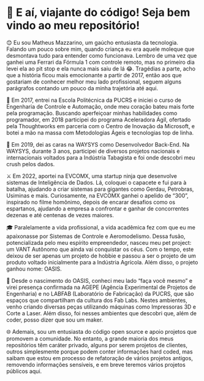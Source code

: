 # 👋 E aí, viajante do código! Seja bem vindo ao meu repositório!

😊 Eu sou Matheus Mazzarino, um gaúcho entusiasta da tecnologia. Falando um pouco sobre mim, quando criança eu era aquele moleque que desmontava tudo para entender como funcionava. Lembro de uma vez que ganhei uma Ferrari da Fórmula 1 com controle remoto, mas no primeiro dia levei ela ao pit stop e ela nunca mais saiu de lá 😂. Tragédias a parte, acho que a história ficou mais emocionante a partir de 2017, então aos que gostariam de conhecer melhor meu lado profissional, seguem alguns parágrafos contando um pouco da minha trajetória até aqui.

🚀 Em 2017, entrei na Escola Politécnica da PUCRS e iniciei o curso de Engenharia de Controle e Automação, onde meu coração bateu mais forte pela programação. Buscando aperfeiçoar minhas habilidades como programador, em 2018 participei do programa Aceleradora Ágil, ofertado pela Thoughtworks em parceria com o Centro de Inovação da Microsoft, e botei a mão na massa com Metodologias Ágeis e tecnologias top de linha.

💼 Em 2019, dei as caras na WAYSYS como Desenvolvedor Back-End. Na WAYSYS, durante 3 anos, participei de diversos projetos nacionais e internacionais voltados para a Indústria Tabagista e foi onde descobri meu crush pelos dados.
 
⚔️ Em 2022, aportei na EVCOMX, uma startup ninja que desenvolve sistemas de Inteligência de Dados. Lá, coloquei o capacete e fui para à batalha, ajudando a criar sistemas para gigantes como Gerdau, Petrobras, Usiminas e mais. Curiosamente, na EVCOMX ganhei o apelido de “300”, inspirado no filme homônimo, depois de encarar desafios como os espartanos, ajudando a empresa a confrontar e ganhar de concorrentes dezenas e até centenas de vezes maiores.

🎓 Paralelamente a vida profissional, a vida acadêmica fez com que eu me apaixonasse por Sistemas de Controle e Aeromodelismo. Dessa fusão, potencializada pelo meu espírito empreendedor, nasceu meu pet project: um VANT Autônomo que ainda vai conquistar os céus. Com o tempo, este deixou de ser apenas um projeto de hobbie e passou a ser o projeto de um produto voltado inicialmente para a Indústria Agrícola. Além disso, o projeto ganhou nome: OASIS.

🔧 Desde o nascimento do OASIS, conheci meu lado “faça você mesmo” e virei presença confirmada na AGEPE (Agência Experimental de Projetos de Engenharia) e no LABFAB (Laboratório de Fabricação) da PUCRS, que são espaços que compartilham da cultura dos Fab Labs. Nestes ambientes, venho criando diversas peças utilizando máquinas como Impressoras 3D e Corte a Laser. Além disso, foi nesses ambientes que descobri que, além de coder, posso dizer que sou um maker. 

🌐 Ademais, sou um entusiasta do código open source e apoio projetos que promovem a comunidade. No entanto, a grande maioria dos meus repositórios têm caráter privado, alguns por serem projetos de clientes, outros simplesmente porque podem conter informações hard coded, mas saibam que estou em processo de refatoração de vários projetos antigos, removendo informações sensíveis, e em breve teremos vários projetos públicos aqui.


<!--
### Hi there 👋

**mmazzarino/mmazzarino** is a ✨ _special_ ✨ repository because its `README.md` (this file) appears on your GitHub profile.

Here are some ideas to get you started:

- 🔭 I’m currently working on ...
- 🌱 I’m currently learning ...
- 👯 I’m looking to collaborate on ...
- 🤔 I’m looking for help with ...
- 💬 Ask me about ...
- 📫 How to reach me: ...
- 😄 Pronouns: ...
- ⚡ Fun fact: ...
-->

